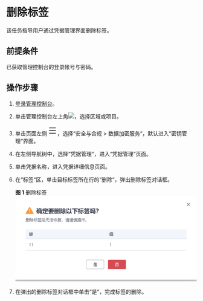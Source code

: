 # 删除标签<a name="dew_01_8883"></a>

该任务指导用户通过凭据管理界面删除标签。

## 前提条件<a name="sfc2b91485fd54029956d385ee97aaee2"></a>

已获取管理控制台的登录帐号与密码。

## 操作步骤<a name="section214202720523"></a>

1.  [登录管理控制台](https://console.huaweicloud.com)。
2.  单击管理控制台左上角![](figures/icon_region-2.png)，选择区域或项目。
3.  单击页面左侧![](figures/icon-servicelist-3.png)，选择“安全与合规  \>  数据加密服务“，默认进入“密钥管理“界面。
4.  在左侧导航树中，选择“凭据管理“，进入“凭据管理“页面。
5.  单击凭据名称，进入凭据详细信息页面。
6.  在“标签“区，单击目标标签所在行的“删除“，弹出删除标签对话框。

    **图 1**  删除标签<a name="fig1781316232299"></a>  
    ![](figures/删除标签.png "删除标签")

7.  在弹出的删除标签对话框中单击“是“，完成标签的删除。

